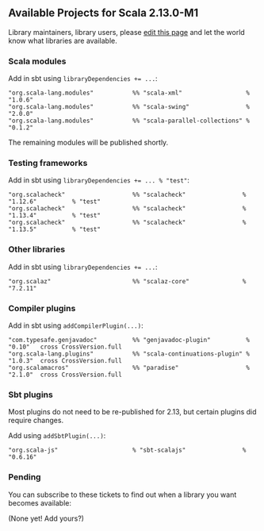 ## Available Projects for Scala 2.13.0-M1

Library maintainers, library users, please [edit this page](https://github.com/scala/make-release-notes/edit/2.13.x/projects-2.13.md) and let the world know what libraries are available.

<!--
### Scaladex

Scaladex, the index of Scala libraries, now offers searching by target version:

********** THESE LINKS DON'T WORK
********** reported upstream: https://github.com/scalacenter/scaladex/issues/411

* [Scala modules for 2.13.0-M1](https://index.scala-lang.org/search?q=targets%3Ascala_2.13.0-M1+AND+keywords:scala-module)
* [Testing frameworks for 2.13.0-M1](https://index.scala-lang.org/search?q=targets%3Ascala_2.13.0-M1+AND+keywords%3Atesting)
* [Other libraries for 2.13.0-M1](https://index.scala-lang.org/search?q=targets%3Ascala_2.13.0-M1)
* [Compiler plugins for 2.13.0-M1](https://index.scala-lang.org/search?q=keywords%3Acompiler-plugin+AND+targets%3Ascala_2.13.0-M1)
* [Sbt plugins for 2.13.0-M1](https://index.scala-lang.org/search?q=keywords%3Asbt-plugin+AND+targets%3Ascala_2.13.0-M1)
-->

### Scala modules

Add in sbt using `libraryDependencies += ...`:

    "org.scala-lang.modules"           %% "scala-xml"                  % "1.0.6"
    "org.scala-lang.modules"           %% "scala-swing"                % "2.0.0"
    "org.scala-lang.modules"           %% "scala-parallel-collections" % "0.1.2"

The remaining modules will be published shortly.

### Testing frameworks

Add in sbt using `libraryDependencies += ... % "test"`:

    "org.scalacheck"                   %% "scalacheck"                % "1.12.6"          % "test"
    "org.scalacheck"                   %% "scalacheck"                % "1.13.4"          % "test"
    "org.scalacheck"                   %% "scalacheck"                % "1.13.5"          % "test"

### Other libraries

Add in sbt using `libraryDependencies += ...`:

    "org.scalaz"                       %% "scalaz-core"               % "7.2.11"

### Compiler plugins

Add in sbt using `addCompilerPlugin(...)`:

    "com.typesafe.genjavadoc"          %% "genjavadoc-plugin"          % "0.10"   cross CrossVersion.full
    "org.scala-lang.plugins"           %% "scala-continuations-plugin" % "1.0.3"  cross CrossVersion.full
    "org.scalamacros"                  %% "paradise"                   % "2.1.0"  cross CrossVersion.full

### Sbt plugins

Most plugins do not need to be re-published for 2.13, but certain plugins did require changes.

Add using `addSbtPlugin(...)`:

    "org.scala-js"                     % "sbt-scalajs"                % "0.6.16"

### Pending

You can subscribe to these tickets to find out when a library you want becomes available:

(None yet! Add yours?)
